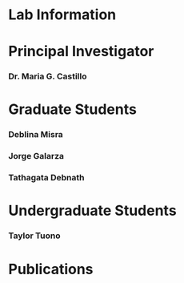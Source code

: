 # Lab Information

# Principal Investigator

### Dr. Maria G. Castillo

# Graduate Students

### Deblina Misra

### Jorge Galarza  

### Tathagata Debnath

# Undergraduate Students

### Taylor Tuono

# Publications
